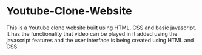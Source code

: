 # Youtube-Clone-Website

This is a Youtube clone website built using HTML, CSS and basic javascript. It has the functionality that video can be played in it added using the javascript features and the user interface is being created using HTML and CSS.




